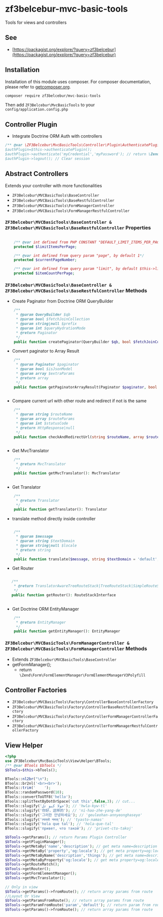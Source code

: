 # zf3belcebur-mvc-basic-tools
Tools for views and controllers

## See
- [https://packagist.org/explore/?query=zf3belcebur](https://packagist.org/explore/?query=zf3belcebur)

## Installation

Installation of this module uses composer. For composer documentation, please refer to
[getcomposer.org](http://getcomposer.org/).

```sh
composer require zf3belcebur/mvc-basic-tools
```

Then add `ZF3Belcebur\MvcBasicTools` to your `config/application.config.php`

## Controller Plugin

- Integrate Doctrine ORM Auth with controllers
```php
/** @var \ZF3Belcebur\MvcBasicTools\Controller\Plugin\AuthenticatePlugin $authPlugin 
$authPlugin=$this->authenticatePlugin();
$authPlugin->authenticate('myCredential','myPassword'); // return \Zend\Authentication\Result
$authPlugin->logout(); // Clear session
```




## Abstract Controllers

Extends your controller with more functionalities

- `ZF3Belcebur\MVCBasicTools\BaseController`
- `ZF3Belcebur\MVCBasicTools\BaseRestfulController`
- `ZF3Belcebur\MVCBasicTools\FormManagerController`
- `ZF3Belcebur\MVCBasicTools\FormManagerRestfulController`

### `ZF3Belcebur\MVCBasicTools\BaseController & ZF3Belcebur\MVCBasicTools\BaseRestfulController` Properties

```php

    /** @var int defined from PHP CONSTANT "DEFAULT_LIMIT_ITEMS_PER_PAGE", if constant is not defined the value is 50 */
    protected $limitItemsPerPage;

    /** @var int defined from query param "page", by default 1*/
    protected $currentPageNumber;

    /** @var int defined from query param "limit", by default $this->limitItemsPerPage*/
    protected $itemCountPerPage;
```



### `ZF3Belcebur\MVCBasicTools\BaseController & ZF3Belcebur\MVCBasicTools\BaseRestfulController`  Methods

- Create Paginator from Doctrine ORM QueryBuilder
```php
    /**
     * @param QueryBuilder $qb
     * @param bool $fetchJoinCollection
     * @param string|null $prefix
     * @param int $queryHydrationMode
     * @return Paginator
     */
    public function createPaginator(QueryBuilder $qb, bool $fetchJoinCollection = false, string $prefix = null, int $queryHydrationMode = Query::HYDRATE_OBJECT): Paginator;
```

- Convert paginator to Array Result
```php
    /**
     * @param Paginator $paginator
     * @param bool $isJsonModel
     * @param array $extraParams
     * @return array
     */
    public function getPaginatorArrayResult(Paginator $paginator, bool $isJsonModel = true, array $extraParams = []): array
    
```

- Compare current url with other route and redirect if not is the same
```php
    /**
     * @param string $routeName
     * @param array $routeParams
     * @param int $statusCode
     * @return HttpResponse|null
     */
    public function checkAndRedirectUrl(string $routeName, array $routeParams = [], int $statusCode = 301): ?HttpResponse
    
```

- Get MvcTranslator
```php
    /**
     * @return MvcTranslator
     */
    public function getMvcTranslator(): MvcTranslator
    
```

- Get Translator
```php
    /**
     * @return Translator
     */
    public function getTranslator(): Translator
```

- translate method directly inside controller
```php

    /**
     * @param $message
     * @param string $textDomain
     * @param string|null $locale
     * @return string
     */
    public function translate($message, string $textDomain = 'default', string $locale = null): string
```
    
- Get Router
```php

   /**
    * @return TranslatorAwareTreeRouteStack|TreeRouteStack|SimpleRouteStack|RouteStackInterface
    */
   public function getRouter(): RouteStackInterface
    
```
    
- Get Doctrine ORM EntityManager
```php
    /**
     * @return EntityManager
     */
    public function getEntityManager(): EntityManager
```


### `ZF3Belcebur\MVCBasicTools\FormManagerController & ZF3Belcebur\MVCBasicTools\FormManagerController` Methods

- Extends `ZF3Belcebur\MVCBasicTools\BaseController`
- getFormManager();
    - return `\Zend\Form\FormElementManager\FormElementManagerV3Polyfill`


## Controller Factories

- `ZF3Belcebur\MVCBasicTools\Factory\ControllerBaseControllerFactory`
- `ZF3Belcebur\MVCBasicTools\Factory\ControllerBaseRestfulControllerFactory`
- `ZF3Belcebur\MVCBasicTools\Factory\ControllerFormManagerControllerFactory`
- `ZF3Belcebur\MVCBasicTools\Factory\ControllerFormManagerRestfulControllerFactory`



## View Helper

```php
<?php 
use ZF3Belcebur\MvcBasicTools\View\Helper\BTools;
/** @var BTools $bTools */
$bTools=$this->bTools();

BTools::nl2br("\n");
BTools::br2nl('<br><br>');
BTools::trim('    ');
BTools::randomPassword(10);
BTools::convertToUTF8('hello');
BTools::splitTextByDotOrSpace('cut this',false,3); // cut...
BTools::slugify('حولا كيو تل'); // 'hwla-kyw-tl'
BTools::slugify('你好，这样的'); // 'ni-hao-zhe-yang-de'
BTools::slugify('그러한 안녕하세요'); // 'geuleohan-annyeonghaseyo'
BTools::slugify('त्यस्तो नमस्'); // 'tyasto-namas'
BTools::slugify('hola que tal'); // 'hola-que-tal'
BTools::slugify('привет, что такой'); // 'privet-cto-takoj'

$bTools->getParams(); // return Params Plugin Controller 
$bTools->getPluginManager(); 
$bTools->getMetaBy('name','description'); // get meta name=description content 
$bTools->getMetaBy('property','og:locale'); // get meta property=og:locale content 
$bTools->getMetaByName('description','things'); // get meta name=description content, if not exist return 'things" 
$bTools->getMetaByProperty('og:locale'); // get meta property=og:locale content
$bTools->getRouteMatch();
$bTools->getRouter();
$bTools->getFormElementManager();
$bTools->getMvcTranslator();
 
// Only in view
$bTools->getParams()->fromRoute(); // return array params from route
//Layout Or View
$bTools->getParamsFromRoute(); // return array params from route
$bTools->getParamFromRoute('param','default'); // return param from route or default value
$bTools->getParams()->fromRoute(); // return array params from route 

```
